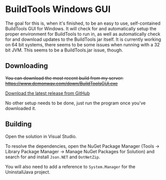 BuildTools Windows GUI
======================

The goal for this is, when it's finished, to be an easy to use, self-contained BuildTools GUI for Windows. It will
check for and automatically setup the proper environment for BuildTools to run in, as well as automatically check for
and download updates to the BuildTools jar itself. It is currently working on 64 bit systems, there seems to be some
issues when running with a 32 bit JVM. This seems to be a BuildTools.jar issue, though.

Downloading
-----------

~~You can download the most recent build from my server:~~ ~~https://www.demonwav.com/down/BuildToolsGUI.exe~~

[Download the latest release from GitHub](https://github.com/Bart-0110/BuildToolsGUI/releases)

No other setup needs to be done, just run the program once you've downloaded it.

Building
--------

Open the solution in Visual Studio.

To resolve the dependencies, open the NuGet Package Manager (Tools -> Library Package Manager -> Manage NuGet Packages
for Solution) and search for and install `Json.NET` and `DotNetZip`. 

You will also need to add a reference to `System.Manager` for the UninstallJava project.

